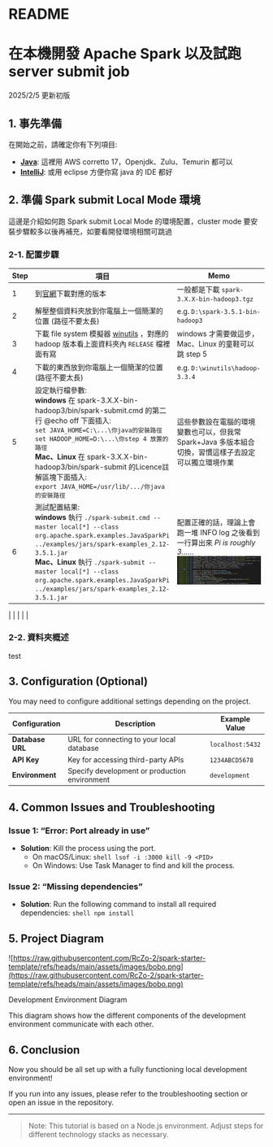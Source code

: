 # README

# 在本機開發 Apache Spark 以及試跑 server submit job

2025/2/5 更新初版

## 1. 事先準備

在開始之前，請確定你有下列項目:
- [**Java**](https://docs.aws.amazon.com/corretto/latest/corretto-17-ug/downloads-list.html): 這裡用 AWS corretto 17，Openjdk、Zulu、Temurin 都可以
- [**IntelliJ**](https://www.jetbrains.com/idea/download/): 或用 eclipse 方便你寫 java 的 IDE 都好

## 2. 準備 Spark submit Local Mode 環境

這邊是介紹如何跑 Spark submit Local Mode 的環境配置，cluster mode 要安裝步驟較多以後再補充，如要看開發環境相關可跳過

### 2-1. 配置步驟

| **Step** | **項目** | **Memo** |
| --- | --- | --- |
| 1 | 到[官網](https://archive.apache.org/dist/spark/)下載對應的版本 | 一般都是下載 `spark-3.X.X-bin-hadoop3.tgz` |
| 2 | 解壓整個資料夾放到你電腦上一個簡潔的位置 (路徑不要太長) | e.g. `D:\spark-3.5.1-bin-hadoop3` |
| 3 | 下載 file system 模擬器 [winutils](https://github.com/cdarlint/winutils/tree/master) ，對應的 hadoop 版本看上面資料夾內 `RELEASE` 檔裡面有寫 | windows 才需要做這步，Mac、Linux 的童鞋可以跳 step 5 |
| 4 | 下載的東西放到你電腦上一個簡潔的位置 (路徑不要太長) | e.g. `D:\winutils\hadoop-3.3.4` |
| 5 | 設定執行檔參數:<br>**windows** 在 spark-3.X.X-bin-hadoop3/bin/spark-submit.cmd 的第二行 @echo off 下面插入:<br>`set JAVA_HOME=C:\...\你java的安裝路徑`<br>`set HADOOP_HOME=D:\...\你step 4 放置的路徑`<br>**Mac、Linux** 在 spark-3.X.X-bin-hadoop3/bin/spark-submit 的Licence註解區塊下面插入:<br>`export JAVA_HOME=/usr/lib/.../你java的安裝路徑` | 這些參數設在電腦的環境變數也可以，但我常 Spark+Java 多版本組合切換，習慣這樣子去設定可以獨立環境作業 |
| 6 | 測試配置結果:<br>**windows** 執行 `./spark-submit.cmd --master local[*] --class org.apache.spark.examples.JavaSparkPi ../examples/jars/spark-examples_2.12-3.5.1.jar`<br>**Mac、Linux** 執行 `./spark-submit --master local[*] --class org.apache.spark.examples.JavaSparkPi ../examples/jars/spark-examples_2.12-3.5.1.jar` | 配置正確的話，理論上會跑一堆 INFO log 之後看到一行算出來 *Pi is roughly 3……* ![runPi](https://raw.githubusercontent.com/RcZo-2/spark-starter-template/refs/heads/main/assets/images/runPi.png)
 |
|  |  |  |

### 2-2. 資料夾概述

test

## 3. Configuration (Optional)

You may need to configure additional settings depending on the project.

| Configuration | Description | Example Value |
| --- | --- | --- |
| **Database URL** | URL for connecting to your local database | `localhost:5432` |
| **API Key** | Key for accessing third-party APIs | `1234ABCD5678` |
| **Environment** | Specify development or production environment | `development` |

## 4. Common Issues and Troubleshooting

### Issue 1: “Error: Port already in use”

- **Solution**: Kill the process using the port.
    - On macOS/Linux:
    `shell lsof -i :3000 kill -9 <PID>`
    - On Windows: Use Task Manager to find and kill the process.

### Issue 2: “Missing dependencies”

- **Solution**: Run the following command to install all required dependencies:
`shell npm install`

## 5. Project Diagram

![https://raw.githubusercontent.com/RcZo-2/spark-starter-template/refs/heads/main/assets/images/bobo.png](https://raw.githubusercontent.com/RcZo-2/spark-starter-template/refs/heads/main/assets/images/bobo.png)

Development Environment Diagram

This diagram shows how the different components of the development environment communicate with each other.

## 6. Conclusion

Now you should be all set up with a fully functioning local development environment!

If you run into any issues, please refer to the troubleshooting section or open an issue in the repository.

---

> Note: This tutorial is based on a Node.js environment. Adjust steps for different technology stacks as necessary.
>
